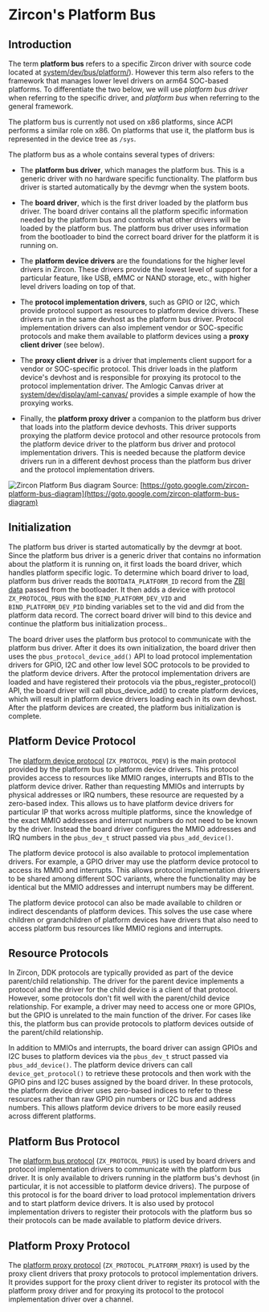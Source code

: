 # Zircon's Platform Bus

## Introduction

The term **platform bus** refers to a specific Zircon driver with source code located at
[system/dev/bus/platform/](../../system/dev/bus/platform/)).
However this term also refers to the framework that manages lower level drivers on arm64
SOC-based platforms. To differentiate the two below, we will use *platform bus driver*
when referring to the specific driver, and *platform bus* when referring to the general framework.

The platform bus is currently not used on x86 platforms, since ACPI performs a similar role on x86.
On platforms that use it, the platform bus is represented in the device tree as `/sys`.

The platform bus as a whole contains several types of drivers:

- The **platform bus driver**, which manages the platform bus. This is a generic driver
with no hardware specific functionality. The platform bus driver is started automatically
by the devmgr when the system boots.

- The **board driver**, which is the first driver loaded by the platform bus driver.
The board driver contains all the platform specific information needed by the platform bus
and controls what other drivers will be loaded by the platform bus.
The platform bus driver uses information from the bootloader to bind the correct board driver
for the platform it is running on.

- The **platform device drivers** are the foundations for the higher level drivers in Zircon.
These drivers provide the lowest level of support for a particular feature, like USB,
eMMC or NAND storage, etc., with higher level drivers loading on top of that.

- The **protocol implementation drivers**, such as GPIO or I2C, which provide protocol
support as resources to platform device drivers. These drivers run in the same devhost as the
platform bus driver. Protocol implementation drivers can also implement vendor or SOC-specific
protocols and make them available to platform devices using a **proxy client driver** (see below).

- The **proxy client driver** is a driver that implements client support for a vendor or
SOC-specific protocol. This driver loads in the platform device's devhost and is responsible
for proxying its protocol to the protocol implementation driver.
The Amlogic Canvas driver at [system/dev/display/aml-canvas/](../../system/dev/display/aml-canvas/)
provides a simple example of how the proxying works.

- Finally, the **platform proxy driver** a companion to the platform bus driver that loads
into the platform device devhosts. This driver supports proxying the platform device protocol
and other resource protocols from the platform device driver to the platform bus driver and
protocol implementation drivers. This is needed because the platform device drivers run in a
different devhost process than the platform bus driver and the protocol implementation drivers.

![Zircon Platform Bus diagram](platform-bus.png)
Source: [https://goto.google.com/zircon-platform-bus-diagram](https://goto.google.com/zircon-platform-bus-diagram)

## Initialization

The platform bus driver is started automatically by the devmgr at boot.
Since the platform bus driver is a generic driver that contains no information about the
platform it is running on, it first loads the board driver, which handles platform specific logic.
To determine which board driver to load, platform bus driver reads the `BOOTDATA_PLATFORM_ID`
record from the [ZBI data](../../system/public/zircon/boot/image.h) passed from the bootloader.
It then adds a device with protocol `ZX_PROTOCOL_PBUS` with the
`BIND_PLATFORM_DEV_VID` and `BIND_PLATFORM_DEV_PID` binding variables set to the vid and did
from the platform data record. The correct board driver will bind to this device and continue
the platform bus initialization process..

The board driver uses the platform bus protocol to communicate with the platform bus driver.
After it does its own initialization, the board driver then uses the `pbus_protocol_device_add()`
API to load protocol implementation drivers for GPIO, I2C and other low level SOC protocols to be
provided to the platform device drivers.
After the protocol implementation drivers are loaded and have registered their protocols
via the pbus_register_protocol() API, the board driver will call pbus_device_add() to create
platform devices, which will result in platform device drivers loading each in its own devhost.
After the platform devices are created, the platform bus initialization is complete.

## Platform Device Protocol

The [platform device protocol](../../system/ulib/ddk/include/ddk/protocol/platform-device.h)
(`ZX_PROTOCOL_PDEV`) is the main protocol provided by the platform bus to
platform device drivers. This protocol provides access to resources like MMIO ranges, interrupts
and BTIs to the platform device driver. Rather than requesting MMIOs and interrupts by physical
addresses or IRQ numbers, these resource are requested by a zero-based index.
This allows us to have platform device drivers for particular IP that works across multiple
platforms, since the knowledge of the exact MMIO addresses and interrupt numbers do not need to be
known by the driver. Instead the board driver configures the MMIO addresses and IRQ numbers in the
`pbus_dev_t` struct passed via `pbus_add_device()`.

The platform device protocol is also available to protocol implementation drivers.
For example, a GPIO driver may use the platform device protocol to access its MMIO and interrupts.
This allows protocol implementation drivers to be shared among different SOC variants,
where the functionality may be identical but the MMIO addresses and interrupt numbers may be
different.

The platform device protocol can also be made available to children or indirect descendants
of platform devices. This solves the use case where children or grandchildren of platform devices
have drivers that also need to access platform bus resources like MMIO regions and interrupts.

## Resource Protocols

In Zircon, DDK protocols are typically provided as part of the device parent/child relationship.
The driver for the parent device implements a protocol and the driver for the child device is a
client of that protocol. However, some protocols don't fit well with the parent/child device
relationship.
For example, a driver may need to access one or more GPIOs, but the GPIO is unrelated to the
main function of the driver. For cases like this, the platform bus can provide protocols to
platform devices outside of the parent/child relationship.

In addition to MMIOs and interrupts, the board driver can assign GPIOs and I2C buses to platform
devices via the `pbus_dev_t` struct passed via `pbus_add_device()`.
The platform device drivers can call `device_get_protocol()` to retrieve these protocols
and then work with the GPIO pins and I2C buses assigned by the board driver.
In these protocols, the platform device driver uses zero-based indices to refer to these resources
rather than raw GPIO pin numbers or I2C bus and address numbers.
This allows platform device drivers to be more easily reused across different platforms.

## Platform Bus Protocol

The [platform bus protocol](../../system/ulib/ddk/include/ddk/protocol/platform-bus.h)
(`ZX_PROTOCOL_PBUS`) is used by board drivers and protocol implementation drivers
to communicate with the platform bus driver. It is only available to drivers running in the
platform bus's devhost (in particular, it is not accessible to platform device drivers).
The purpose of this protocol is for the board driver to load protocol implementation drivers
and to start platform device drivers. It is also used by protocol implementation drivers to
register their protocols with the platform bus so their protocols can be made available
to platform device drivers.

## Platform Proxy Protocol

The [platform proxy protocol](../../system/ulib/ddk/include/ddk/protocol/platform-proxy.h)
(`ZX_PROTOCOL_PLATFORM_PROXY`) is used by the proxy client drivers that proxy protocols to
protocol implementation drivers. It provides support for the proxy client driver to register
its protocol with the platform proxy driver and for proxying its protocol to the
protocol implementation driver over a channel.
